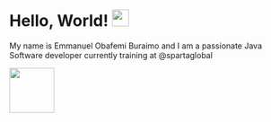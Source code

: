 # Hello, World! <img src="https://raw.githubusercontent.com/MartinHeinz/MartinHeinz/master/wave.gif" width="30px">
My name is Emmanuel Obafemi Buraimo and I am a passionate Java Software developer currently training at @spartaglobal

<img src="https://www.coredna.com/web_images/What-is-Git.gif" width = "80px">
<!--
**Zinan10/Zinan10** is a ✨ _special_ ✨ repository because its `README.md` (this file) appears on your GitHub profile.

Here are some ideas to get you started:

- 🔭 I’m currently working on ...
- 🌱 I’m currently learning ...
- 👯 I’m looking to collaborate on ...
- 🤔 I’m looking for help with ...
- 💬 Ask me about ...
- 📫 How to reach me: ...
- 😄 Pronouns: ...
- ⚡ Fun fact: ...
-->
